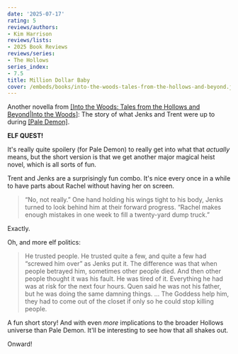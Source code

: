 ```yaml
---
date: '2025-07-17'
rating: 5
reviews/authors:
- Kim Harrison
reviews/lists:
- 2025 Book Reviews
reviews/series:
- The Hollows
series_index:
- 7.5
title: Million Dollar Baby
cover: /embeds/books/into-the-woods-tales-from-the-hollows-and-beyond.jpg
---
```

Another novella from [[Into the Woods: Tales from the Hollows and Beyond|Into the Woods]](): The story of what Jenks and Trent were up to during [[Pale Demon]](). 

**ELF QUEST!**

It's really quite spoilery (for Pale Demon) to really get into what that *actually* means, but the short version is that we get another major magical heist novel, which is all sorts of fun. 

Trent and Jenks are a surprisingly fun combo. It's nice every once in a while to have parts about Rachel without having her on screen. 

> “No, not really.” One hand holding his wings tight to his body, Jenks turned to look behind him at their forward progress. “Rachel makes enough mistakes in one week to fill a twenty-yard dump truck.”

Exactly. 

Oh, and more elf politics:

> He trusted people. He trusted quite a few, and quite a few had “screwed him over” as Jenks put it. The difference was that when people betrayed him, sometimes other people died. And then other people thought it was his fault. He was tired of it. Everything he had was at risk for the next four hours. Quen said he was not his father, but he was doing the same damning things. ... The Goddess help him, they had to come out of the closet if only so he could stop killing people.

A fun short story! And with even *more* implications to the broader Hollows universe than Pale Demon. It'll be interesting to see how that all shakes out.

Onward!

<!--more-->